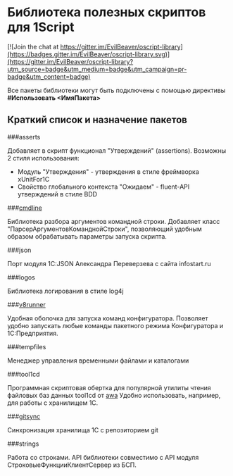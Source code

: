 # Библиотека полезных скриптов для 1Script

[![Join the chat at https://gitter.im/EvilBeaver/oscript-library](https://badges.gitter.im/EvilBeaver/oscript-library.svg)](https://gitter.im/EvilBeaver/oscript-library?utm_source=badge&utm_medium=badge&utm_campaign=pr-badge&utm_content=badge)

Все пакеты библиотеки могут быть подключены с помощью директивы **#Использовать <ИмяПакета>**

## Краткий список и назначение пакетов

###asserts

Добавляет в скрипт функционал "Утверждений" (assertions). Возможны 2 стиля использования:

* Модуль "Утверждения" - утверждения в стиле фреймворка xUnitFor1C
* Свойство глобального контекста "Ожидаем" - fluent-API утверждений в стиле BDD

###[cmdline](src/cmdline/readme.md)

Библиотека разбора аргументов командной строки. Добавляет класс "ПарсерАргументовКоманднойСтроки", позволяющий удобным образом обрабатывать параметры запуска скрипта.

###json

Порт модуля 1С:JSON Александра Переверзева с сайта infostart.ru

###logos

Библиотека логирования в стиле log4j

###[v8runner](src/v8runner/readme.md)

Удобная оболочка для запуска команд конфигуратора. Позволяет удобно запускать любые команды пакетного режима Конфигуратора и 1С:Предприятия.

###tempfiles

Менеджер управления временными файлами и каталогами

###tool1cd

Программная скриптовая обертка для популярной утилиты чтения файловых баз данных tool1cd от [awa](http://infostart.ru/profile/13819/) Удобно использовать, например, для работы с хранилищем 1С.

###[gitsync](src/gitsync/readme.md)

Синхронизация хранилища 1С с репозиторием git

###strings

Работа со строками. API библиотеки совместимо с API модуля СтроковыеФункцииКлиентСервер из БСП.
